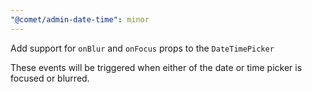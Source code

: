 ```yaml
---
"@comet/admin-date-time": minor
---
```


Add support for `onBlur` and `onFocus` props to the `DateTimePicker`

These events will be triggered when either of the date or time picker is focused or blurred.
